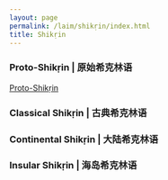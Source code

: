```yaml
---
layout: page
permalink: /laim/shikṛin/index.html
title: Shikṛin
---
```


### Proto-Shikṛin | 原始希克林语

[Proto-Shikṛin](https://kinnuch.github.io/laim/shikrin.assets/Proto-Shikṛin.pdf)

### Classical Shikṛin | 古典希克林语

### Continental Shikṛin | 大陆希克林语

### Insular Shikṛin | 海岛希克林语
